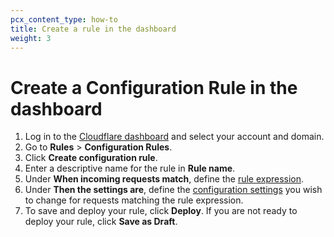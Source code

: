 ```yaml
---
pcx_content_type: how-to
title: Create a rule in the dashboard
weight: 3
---
```


# Create a Configuration Rule in the dashboard

1. Log in to the [Cloudflare dashboard](https://dash.cloudflare.com) and select your account and domain.
2. Go to **Rules** > **Configuration Rules**.
3. Click **Create configuration rule**.
4. Enter a descriptive name for the rule in **Rule name**.
5.  Under **When incoming requests match**, define the [rule expression](/firewall/cf-dashboard/edit-expressions/).
6. Under **Then the settings are**, define the [configuration settings](/rules/configuration-rules/settings/) you wish to change for requests matching the rule expression.
7.  To save and deploy your rule, click **Deploy**. If you are not ready to deploy your rule, click **Save as Draft**.
